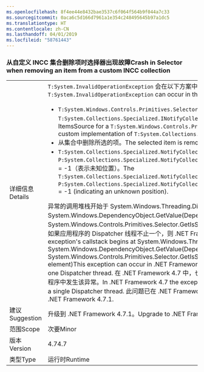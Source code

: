 ```yaml
---
ms.openlocfilehash: 8f4ee44e8432bae3537c6f064f564b9f044a7c33
ms.sourcegitcommit: 0aca6c5d166d7961a1e354c248495645b97a1dc5
ms.translationtype: HT
ms.contentlocale: zh-CN
ms.lasthandoff: 04/01/2019
ms.locfileid: "58761443"
---
```

### <a name="crash-in-selector-when-removing-an-item-from-a-custom-incc-collection"></a><span data-ttu-id="71af5-101">从自定义 INCC 集合删除项时选择器出现故障</span><span class="sxs-lookup"><span data-stu-id="71af5-101">Crash in Selector when removing an item from a custom INCC collection</span></span>

|   |   |
|---|---|
|<span data-ttu-id="71af5-102">详细信息</span><span class="sxs-lookup"><span data-stu-id="71af5-102">Details</span></span>|<span data-ttu-id="71af5-103"><code>T:System.InvalidOperationException</code> 会在以下方案中发生：</span><span class="sxs-lookup"><span data-stu-id="71af5-103">An <code>T:System.InvalidOperationException</code> can occur in the following scenario:</span></span><ul><li><span data-ttu-id="71af5-104"><code>T:System.Windows.Controls.Primitives.Selector</code> 的 ItemsSource 是 <code>T:System.Collections.Specialized.INotifyCollectionChanged</code> 自定义实现的集合。</span><span class="sxs-lookup"><span data-stu-id="71af5-104">The ItemsSource for a <code>T:System.Windows.Controls.Primitives.Selector</code> is a collection with a custom implementation of <code>T:System.Collections.Specialized.INotifyCollectionChanged</code>.</span></span></li><li><span data-ttu-id="71af5-105">从集合中删除所选的项。</span><span class="sxs-lookup"><span data-stu-id="71af5-105">The selected item is removed from the collection.</span></span></li><li><span data-ttu-id="71af5-106"><code>T:System.Collections.Specialized.NotifyCollectionChangedEventArgs</code> 中 <code>P:System.Collections.Specialized.NotifyCollectionChangedEventArgs.OldStartingIndex</code> = -1（表示未知位置）。</span><span class="sxs-lookup"><span data-stu-id="71af5-106">The <code>T:System.Collections.Specialized.NotifyCollectionChangedEventArgs</code> has <code>P:System.Collections.Specialized.NotifyCollectionChangedEventArgs.OldStartingIndex</code> = -1 (indicating an unknown position).</span></span></li></ul><span data-ttu-id="71af5-107">异常的调用堆栈开始于 System.Windows.Threading.Dispatcher.VerifyAccess()、System.Windows.DependencyObject.GetValue(DependencyProperty dp)、System.Windows.Controls.Primitives.Selector.GetIsSelected(DependencyObject element)。如果应用程序的 Dispatcher 线程不止一个，则 .NET Framework 4.5 中可能发生此异常。</span><span class="sxs-lookup"><span data-stu-id="71af5-107">The exception's callstack begins at System.Windows.Threading.Dispatcher.VerifyAccess() at System.Windows.DependencyObject.GetValue(DependencyProperty dp) at System.Windows.Controls.Primitives.Selector.GetIsSelected(DependencyObject element)This exception can occur in .NET Framework 4.5 if the application has more than one Dispatcher thread.</span></span> <span data-ttu-id="71af5-108">在 .NET Framework 4.7 中，也可能在具有单个 Dispatcher 线程的应用程序中发生该异常。</span><span class="sxs-lookup"><span data-stu-id="71af5-108">In .NET Framework 4.7 the exception can also occur in applications with a single Dispatcher thread.</span></span> <span data-ttu-id="71af5-109">此问题已在 .NET Framework 4.7.1 中解决。</span><span class="sxs-lookup"><span data-stu-id="71af5-109">The issue is fixed in .NET Framework 4.7.1.</span></span>|
|<span data-ttu-id="71af5-110">建议</span><span class="sxs-lookup"><span data-stu-id="71af5-110">Suggestion</span></span>|<span data-ttu-id="71af5-111">升级到 .NET Framework 4.7.1。</span><span class="sxs-lookup"><span data-stu-id="71af5-111">Upgrade to .NET Framework 4.7.1.</span></span>|
|<span data-ttu-id="71af5-112">范围</span><span class="sxs-lookup"><span data-stu-id="71af5-112">Scope</span></span>|<span data-ttu-id="71af5-113">次要</span><span class="sxs-lookup"><span data-stu-id="71af5-113">Minor</span></span>|
|<span data-ttu-id="71af5-114">版本</span><span class="sxs-lookup"><span data-stu-id="71af5-114">Version</span></span>|<span data-ttu-id="71af5-115">4.7</span><span class="sxs-lookup"><span data-stu-id="71af5-115">4.7</span></span>|
|<span data-ttu-id="71af5-116">类型</span><span class="sxs-lookup"><span data-stu-id="71af5-116">Type</span></span>|<span data-ttu-id="71af5-117">运行时</span><span class="sxs-lookup"><span data-stu-id="71af5-117">Runtime</span></span>|

